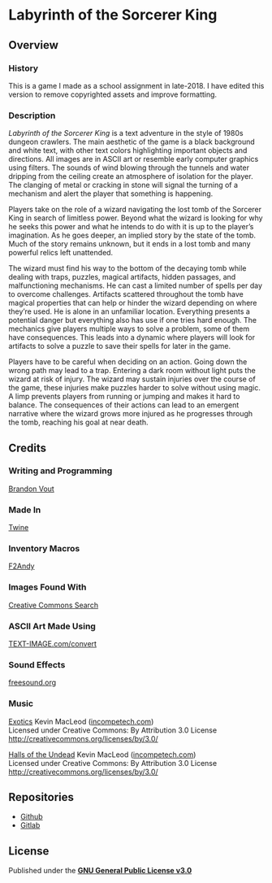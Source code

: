 # Labyrinth of the Sorcerer King
## Overview
### History
This is a game I made as a school assignment in late-2018. I have edited this version to remove copyrighted assets and improve formatting.

### Description
*Labyrinth of the Sorcerer King* is a text adventure in the style of 1980s dungeon crawlers. The main aesthetic of the game is a black background and white text, with other text colors highlighting important objects and directions. All images are in ASCII art or resemble early computer graphics using filters. The sounds of wind blowing through the tunnels and water dripping from the ceiling create an atmosphere of isolation for the player. The clanging of metal or cracking in stone will signal the turning of a mechanism and alert the player that something is happening.

Players take on the role of a wizard navigating the lost tomb of the Sorcerer King in search of limitless power. Beyond what the wizard is looking for why he seeks this power and what he intends to do with it is up to the player’s imagination. As he goes deeper, an implied story by the state of the tomb. Much of the story remains unknown, but it ends in a lost tomb and many powerful relics left unattended.

The wizard must find his way to the bottom of the decaying tomb while dealing with traps, puzzles, magical artifacts, hidden passages, and malfunctioning mechanisms. He can cast a limited number of spells per day to overcome challenges. Artifacts scattered throughout the tomb have magical properties that can help or hinder the wizard depending on where they’re used. He is alone in an unfamiliar location. Everything presents a potential danger but everything also has use if one tries hard enough. The mechanics give players multiple ways to solve a problem, some of them have consequences. This leads into a dynamic where players will look for artifacts to solve a puzzle to save their spells for later in the game.

Players have to be careful when deciding on an action. Going down the wrong path may lead to a trap. Entering a dark room without light puts the wizard at risk of injury. The wizard may sustain injuries over the course of the game, these injuries make puzzles harder to solve without using magic. A limp prevents players from running or jumping and makes it hard to balance. The consequences of their actions can lead to an emergent narrative where the wizard grows more injured as he progresses through the tomb, reaching his goal at near death.

## Credits
### Writing and Programming
[Brandon Vout](https://brandonvout.com/)

### Made In
[Twine](https://twinery.org/)

### Inventory Macros
[F2Andy](https://strugglingwithtwine.blogspot.com/2014/03/handling-inventory.html)

### Images Found With
[Creative Commons Search](https://search.creativecommons.org/)

### ASCII Art Made Using
[TEXT-IMAGE.com/convert](https://www.text-image.com/convert/)

### Sound Effects
[freesound.org](https://freesound.org/)

### Music
[Exotics](https://incompetech.com/music/royalty-free/index.html?isrc=USUAN1100233&Search=Search) Kevin MacLeod ([incompetech.com](https://incompetech.com/))  
Licensed under Creative Commons: By Attribution 3.0 License  
<http://creativecommons.org/licenses/by/3.0/>

[Halls of the Undead](https://incompetech.com/music/royalty-free/index.html?isrc=USUAN1100355&Search=Search) Kevin MacLeod ([incompetech.com](https://incompetech.com/))  
Licensed under Creative Commons: By Attribution 3.0 License  
<http://creativecommons.org/licenses/by/3.0/>

## Repositories
- [Github](https://github.com/bvout/sorcererking)
- [Gitlab](https://gitlab.com/bvout/sorcererking)

## License
Published under the **[GNU General Public License v3.0](./LICENSE)**
